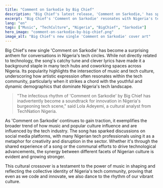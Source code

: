 ```yaml
---
title: "Comment on Sarkodie by Big Chief"
description: "Big Chief's latest release, 'Comment on Sarkodie,' has sparked a vibrant discussion in Nigeria's tech community."
excerpt: "Big Chief's 'Comment on Sarkodie' resonates with Nigeria's tech enthusiasts."
lang: "en"
tags: ["Music", "TechCulture", "Nigeria", "BigChief", "Sarkodie"]
hero_image: "comment-on-sarkodie-by-big-chief.png"
image_alt: "Big Chief's new single 'Comment on Sarkodie' cover art"
---
```


Big Chief's new single 'Comment on Sarkodie' has become a surprising anthem for conversations in Nigeria's tech circles. While not directly related to technology, the song's catchy tune and clever lyrics have made it a background staple in many tech hubs and coworking spaces across Nigeria. Its popularity highlights the intersection of music and tech culture, underscoring how artistic expression often resonates within the tech community, particularly when it strikes a chord with the youthful and dynamic demographics that dominate Nigeria's tech landscape.

> "The infectious rhythm of 'Comment on Sarkodie' by Big Chief has inadvertently become a soundtrack for innovation in Nigeria's burgeoning tech scene," said Lola Adeyemi, a cultural analyst from TechNation Nigeria.

As 'Comment on Sarkodie' continues to gain traction, it exemplifies the broader trend of how music and popular culture influence and are influenced by the tech industry. The song has sparked discussions on social media platforms, with many Nigerian tech professionals using it as a metaphor for creativity and disruption in the sector. Whether it's through the shared experience of a song or the communal efforts to drive technological advancements, the synergy between different facets of Nigerian culture is evident and growing stronger.

This cultural crossover is a testament to the power of music in shaping and reflecting the collective identity of Nigeria's tech community, proving that even as we code and innovate, we also dance to the rhythm of our vibrant culture.